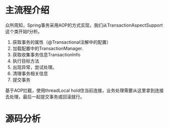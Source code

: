 # 主流程介绍
众所周知，Spring事务采用AOP的方式实现，我们从TransactionAspectSupport这个类开始f分析。
1. 获取事务的属性（@Transactional注解中的配置）
2. 加载配置中的TransactionManager.
3. 获取收集事务信息TransactionInfo
4. 执行目标方法
5. 出现异常，尝试处理。
6. 清理事务相关信息
7. 提交事务

基于AOP拦截，使用threadLocal hold住当前连接，业务处理需要从这里拿到连接去处理，最后一起提交事务或回滚就行。

# 源码分析
